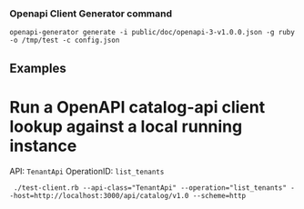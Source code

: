 ### Openapi Client Generator command
```
openapi-generator generate -i public/doc/openapi-3-v1.0.0.json -g ruby -o /tmp/test -c config.json
```
## Examples
# Run a OpenAPI catalog-api client lookup against a local running instance
API: `TenantApi`
OperationID: `list_tenants`

```
 ./test-client.rb --api-class="TenantApi" --operation="list_tenants" --host=http://localhost:3000/api/catalog/v1.0 --scheme=http
```
